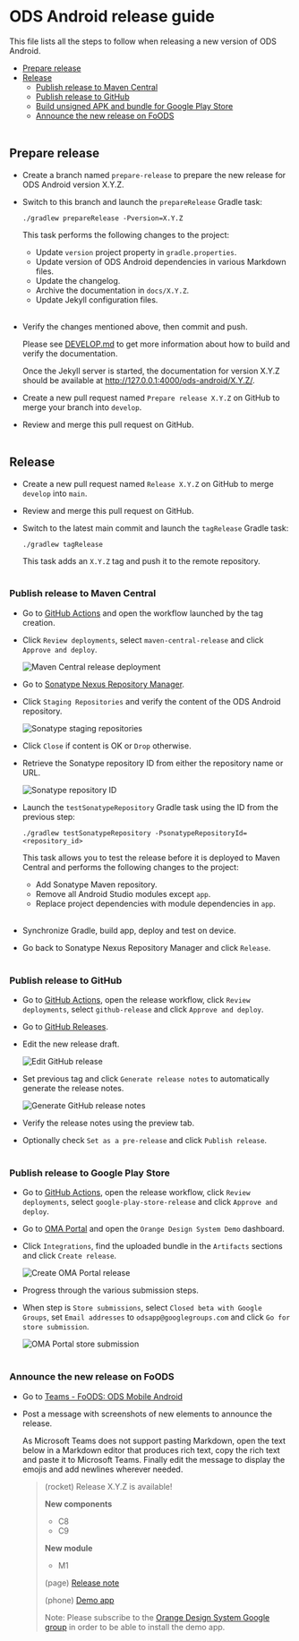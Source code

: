 # ODS Android release guide

This file lists all the steps to follow when releasing a new version of ODS Android.

- [Prepare release](#prepare-release)
- [Release](#release)
  * [Publish release to Maven Central](#publish-release-to-maven-central)
  * [Publish release to GitHub](#publish-release-to-github)
  * [Build unsigned APK and bundle for Google Play Store](#build-unsigned-apk-and-bundle-for-google-play-store)
  * [Announce the new release on FoODS](#announce-the-new-release-on-foods)<br /><br />

## Prepare release

- Create a branch named `prepare-release` to prepare the new release for ODS Android version X.Y.Z.

- Switch to this branch and launch the `prepareRelease` Gradle task:

    ```shell
    ./gradlew prepareRelease -Pversion=X.Y.Z
    ```

    This task performs the following changes to the project:
    
    - Update `version` project property in `gradle.properties`.
    - Update version of ODS Android dependencies in various Markdown files.
    - Update the changelog.
    - Archive the documentation in `docs/X.Y.Z`.
    - Update Jekyll configuration files.<br /><br />

- Verify the changes mentioned above, then commit and push.

    Please see [DEVELOP.md](../DEVELOP.md#documentation) to get more information about how to build and verify the documentation.
    
    Once the Jekyll server is started, the documentation for version X.Y.Z should be available at http://127.0.0.1:4000/ods-android/X.Y.Z/.

- Create a new pull request named `Prepare release X.Y.Z` on GitHub to merge your branch into `develop`.

- Review and merge this pull request on GitHub.<br /><br />

## Release

- Create a new pull request named `Release X.Y.Z` on GitHub to merge `develop` into `main`.

- Review and merge this pull request on GitHub.

- Switch to the latest main commit and launch the `tagRelease` Gradle task:

    ```shell
    ./gradlew tagRelease
    ```

    This task adds an `X.Y.Z` tag and push it to the remote repository.<br /><br />

### Publish release to Maven Central

- Go to [GitHub Actions](https://github.com/Orange-OpenSource/ods-android/actions) and open the workflow launched by the tag creation.

- Click `Review deployments`, select `maven-central-release` and click `Approve and deploy`.

    ![Maven Central release deployment](images/maven_central_release_01.png)

- Go to [Sonatype Nexus Repository Manager](https://oss.sonatype.org).

- Click `Staging Repositories` and verify the content of the ODS Android repository.

    ![Sonatype staging repositories](images/maven_central_release_02.png)

- Click `Close` if content is OK or `Drop` otherwise.

- Retrieve the Sonatype repository ID from either the repository name or URL.

    ![Sonatype repository ID](images/maven_central_release_03.png)

- Launch the `testSonatypeRepository` Gradle task using the ID from the previous step:

    ```shell
    ./gradlew testSonatypeRepository -PsonatypeRepositoryId=<repository_id>
    ```

    This task allows you to test the release before it is deployed to Maven Central and performs the following changes to the project:
    
    - Add Sonatype Maven repository.
    - Remove all Android Studio modules except `app`.
    - Replace project dependencies with module dependencies in `app`.<br /><br />

- Synchronize Gradle, build app, deploy and test on device.

- Go back to Sonatype Nexus Repository Manager and click `Release`.<br /><br />

### Publish release to GitHub

- Go to [GitHub Actions](https://github.com/Orange-OpenSource/ods-android/actions), open the release workflow, click `Review deployments`, select `github-release` and click `Approve and deploy`.

- Go to [GitHub Releases](https://github.com/Orange-OpenSource/ods-android/releases).

- Edit the new release draft.

    ![Edit GitHub release](images/github_release_01.png)

- Set previous tag and click `Generate release notes` to automatically generate the release notes.

    ![Generate GitHub release notes](images/github_release_02.png)

- Verify the release notes using the preview tab.

- Optionally check `Set as a pre-release` and click `Publish release`.<br /><br />

### Publish release to Google Play Store

- Go to [GitHub Actions](https://github.com/Orange-OpenSource/ods-android/actions), open the release workflow, click `Review deployments`, select `google-play-store-release` and click `Approve and deploy`.

- Go to [OMA Portal](https://oma-portal.orange.fr) and open the `Orange Design System Demo` dashboard.

- Click `Integrations`, find the uploaded bundle in the `Artifacts` sections and click `Create release`.

    ![Create OMA Portal release](images/google_play_store_release_01.png) 

- Progress through the various submission steps.

- When step is `Store submissions`, select `Closed beta with Google Groups`, set `Email addresses` to `odsapp@googlegroups.com` and click `Go for store submission`.

    ![OMA Portal store submission](images/google_play_store_release_02.png)<br /><br />

### Announce the new release on FoODS

- Go to [Teams - FoODS: ODS Mobile Android](https://teams.microsoft.com/l/channel/19%3a62efff7aca9f4865a841076b4a6c428f%40thread.tacv2/4-ODS%2520Mobile%2520Android?groupId=a9581e9e-6775-46f5-9e4a-3ce57096e6be&tenantId=90c7a20a-f34b-40bf-bc48-b9253b6f5d20)

- Post a message with screenshots of new elements to announce the release.

    As Microsoft Teams does not support pasting Markdown, open the text below in a Markdown editor that produces rich text, copy the rich text and paste it to Microsoft Teams. Finally edit the message to display the emojis and add newlines wherever needed.


    > (rocket) Release X.Y.Z is available!
    >
    > **New components**
    >- C8
    >- C9
    >
    >**New module**
    >- M1
    >
    >(page) [Release note](https://github.com/Orange-OpenSource/ods-android/releases/tag/X.Y.Z)
    >
    >(phone) [Demo app](https://play.google.com/apps/testing/com.orange.ods.app)
    >
    >Note: Please subscribe to the [Orange Design System Google group](https://groups.google.com/g/odsapp) in order to be able to install the demo app.
